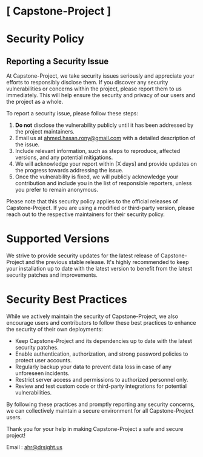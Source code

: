 # [ Capstone-Project ]

# Security Policy

## Reporting a Security Issue

At Capstone-Project, we take security issues seriously and appreciate your efforts to responsibly disclose them. If you discover any security vulnerabilities or concerns within the project, please report them to us immediately. This will help ensure the security and privacy of our users and the project as a whole.

To report a security issue, please follow these steps:

1. **Do not** disclose the vulnerability publicly until it has been addressed by the project maintainers.
2. Email us at [ahmed.hasan.rony@gmail.com](mailto:ahmed.hasan.rony@gmail.com) with a detailed description of the issue.
3. Include relevant information, such as steps to reproduce, affected versions, and any potential mitigations.
4. We will acknowledge your report within [X days] and provide updates on the progress towards addressing the issue.
5. Once the vulnerability is fixed, we will publicly acknowledge your contribution and include you in the list of responsible reporters, unless you prefer to remain anonymous.

Please note that this security policy applies to the official releases of Capstone-Project. If you are using a modified or third-party version, please reach out to the respective maintainers for their security policy.

# Supported Versions

We strive to provide security updates for the latest release of Capstone-Project and the previous stable release. It's highly recommended to keep your installation up to date with the latest version to benefit from the latest security patches and improvements.

# Security Best Practices

While we actively maintain the security of Capstone-Project, we also encourage users and contributors to follow these best practices to enhance the security of their own deployments:

- Keep Capstone-Project and its dependencies up to date with the latest security patches.
- Enable authentication, authorization, and strong password policies to protect user accounts.
- Regularly backup your data to prevent data loss in case of any unforeseen incidents.
- Restrict server access and permissions to authorized personnel only.
- Review and test custom code or third-party integrations for potential vulnerabilities.

By following these practices and promptly reporting any security concerns, we can collectively maintain a secure environment for all Capstone-Project users.

Thank you for your help in making Capstone-Project a safe and secure project!

Email : [ahr@drsight.us](mailto:ahr@drsight.us)


